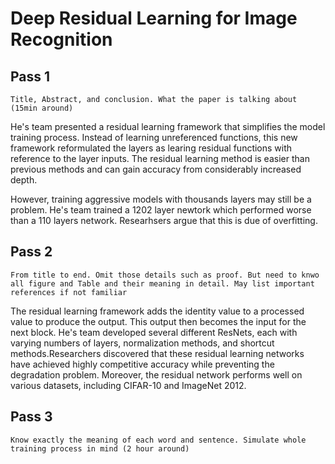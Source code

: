 # Deep Residual Learning for Image Recognition

## Pass 1

    Title, Abstract, and conclusion. What the paper is talking about (15min around)

He's team presented a residual learning framework that simplifies the model training process. Instead of learning unreferenced functions, this new framework reformulated the layers as learing residual functions with reference to the layer inputs. The residual learning method is easier than previous methods and can gain accuracy from considerably increased depth.

However, training aggressive models with thousands layers may still be a problem. He's team trained a 1202 layer newtork which performed worse than a 110 layers network. Researhsers argue that this is due of overfitting.

## Pass 2

    From title to end. Omit those details such as proof. But need to knwo all figure and Table and their meaning in detail. May list important references if not familiar

The residual learning framework adds the identity value to a processed value to produce the output. This output then becomes the input for the next block. He's team developed several different ResNets, each with varying numbers of layers, normalization methods, and shortcut methods.Researchers discovered that these residual learning networks have achieved highly competitive accuracy while preventing the degradation problem. Moreover, the residual network performs well on various datasets, including CIFAR-10 and ImageNet 2012.

## Pass 3

    Know exactly the meaning of each word and sentence. Simulate whole training process in mind (2 hour around)
